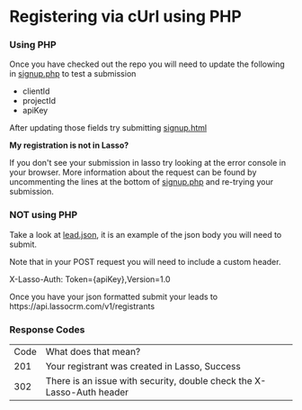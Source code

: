 <h1>Registering via cUrl using PHP</h1>

<h3><a name="using-php">Using PHP</a></h3>
<p>Once you have checked out the repo you will need to update the following in <a href="https://github.com/eci-lasso/single-project-form/blob/master/signup.php" target="_blank">signup.php</a> to test a submission</p>
<ul>
<li>clientId</li>
<li>projectId</li>
<li>apiKey</li>
</ul>
<p>After updating those fields try submitting <a href="https://github.com/eci-lasso/single-project-form/blob/master/signup.html" target="_blank">signup.html</a></p>

<p><b>My registration is not in Lasso?</b></p>
<p>If you don't see your submission in lasso try looking at the error console in your browser. More information about the request can be found by uncommenting the lines at the bottom of <a href="https://github.com/eci-lasso/single-project-form/blob/master/signup.php" target="_blank">signup.php</a> and re-trying your submission.</p>

<h3><a name="not-using-php">NOT using PHP</a></h3>
<p>Take a look at <a href="https://github.com/eci-lasso/single-project-form/blob/master/lead.json" target="_blank">lead.json</a>, it is an example of the json body you will need to submit.</p>

<p>Note that in your POST request you will need to include a custom header.</p>

<p>X-Lasso-Auth: Token={apiKey},Version=1.0</p>

<p>Once you have your json formatted submit your leads to https://api.lassocrm.com/v1/registrants</p>

<h3><a name="response-codes">Response Codes</a></h3>
<table>
<tr>
<td>Code</td>
<td>What does that mean?</td>
</tr>
<tr>
<td>201</td>
<td>Your registrant was created in Lasso, Success</td>
</tr>
<tr>
<td>302</td>
<td>There is an issue with security, double check the X-Lasso-Auth header</td>
</tr>
</table>
